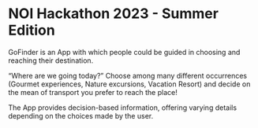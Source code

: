 # NOI Hackathon 2023 - Summer Edition

GoFinder is an App with which people could be guided in choosing and reaching their destination.


“Where are we going today?” Choose among many different occurrences (Gourmet experiences, Nature excursions, Vacation Resort) and decide on the mean of transport you prefer to reach the place!



The App provides decision-based information, offering varying details depending on the choices made by the user.

